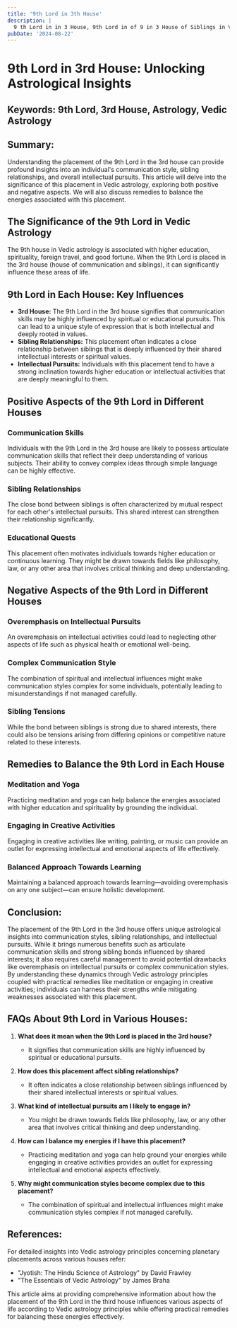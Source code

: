 ```yaml
---
title: '9th Lord in 3th House'
description: |
  9 th Lord in in 3 House, 9th Lord in of 9 in 3 House of Siblings in Vedic astrology
pubDate: '2024-08-22'
---
```


# 9th Lord in 3rd House: Unlocking Astrological Insights

## Keywords: 9th Lord, 3rd House, Astrology, Vedic Astrology

## Summary:
Understanding the placement of the 9th Lord in the 3rd house can provide profound insights into an individual's communication style, sibling relationships, and overall intellectual pursuits. This article will delve into the significance of this placement in Vedic astrology, exploring both positive and negative aspects. We will also discuss remedies to balance the energies associated with this placement.

## The Significance of the 9th Lord in Vedic Astrology
The 9th house in Vedic astrology is associated with higher education, spirituality, foreign travel, and good fortune. When the 9th Lord is placed in the 3rd house (house of communication and siblings), it can significantly influence these areas of life.

## 9th Lord in Each House: Key Influences
- **3rd House:** The 9th Lord in the 3rd house signifies that communication skills may be highly influenced by spiritual or educational pursuits. This can lead to a unique style of expression that is both intellectual and deeply rooted in values.
- **Sibling Relationships:** This placement often indicates a close relationship between siblings that is deeply influenced by their shared intellectual interests or spiritual values.
- **Intellectual Pursuits:** Individuals with this placement tend to have a strong inclination towards higher education or intellectual activities that are deeply meaningful to them.

## Positive Aspects of the 9th Lord in Different Houses
### Communication Skills
Individuals with the 9th Lord in the 3rd house are likely to possess articulate communication skills that reflect their deep understanding of various subjects. Their ability to convey complex ideas through simple language can be highly effective.

### Sibling Relationships
The close bond between siblings is often characterized by mutual respect for each other's intellectual pursuits. This shared interest can strengthen their relationship significantly.

### Educational Quests
This placement often motivates individuals towards higher education or continuous learning. They might be drawn towards fields like philosophy, law, or any other area that involves critical thinking and deep understanding.

## Negative Aspects of the 9th Lord in Different Houses
### Overemphasis on Intellectual Pursuits
An overemphasis on intellectual activities could lead to neglecting other aspects of life such as physical health or emotional well-being.

### Complex Communication Style
The combination of spiritual and intellectual influences might make communication styles complex for some individuals, potentially leading to misunderstandings if not managed carefully.

### Sibling Tensions
While the bond between siblings is strong due to shared interests, there could also be tensions arising from differing opinions or competitive nature related to these interests.

## Remedies to Balance the 9th Lord in Each House
### Meditation and Yoga
Practicing meditation and yoga can help balance the energies associated with higher education and spirituality by grounding the individual.

### Engaging in Creative Activities
Engaging in creative activities like writing, painting, or music can provide an outlet for expressing intellectual and emotional aspects of life effectively.

### Balanced Approach Towards Learning
Maintaining a balanced approach towards learning—avoiding overemphasis on any one subject—can ensure holistic development.

## Conclusion:
The placement of the 9th Lord in the 3rd house offers unique astrological insights into communication styles, sibling relationships, and intellectual pursuits. While it brings numerous benefits such as articulate communication skills and strong sibling bonds influenced by shared interests; it also requires careful management to avoid potential drawbacks like overemphasis on intellectual pursuits or complex communication styles. By understanding these dynamics through Vedic astrology principles coupled with practical remedies like meditation or engaging in creative activities; individuals can harness their strengths while mitigating weaknesses associated with this placement.

## FAQs About 9th Lord in Various Houses:

1. **What does it mean when the 9th Lord is placed in the 3rd house?**
   - It signifies that communication skills are highly influenced by spiritual or educational pursuits.
   
2. **How does this placement affect sibling relationships?**
   - It often indicates a close relationship between siblings influenced by their shared intellectual interests or spiritual values.

3. **What kind of intellectual pursuits am I likely to engage in?**
   - You might be drawn towards fields like philosophy, law, or any other area that involves critical thinking and deep understanding.

4. **How can I balance my energies if I have this placement?**
   - Practicing meditation and yoga can help ground your energies while engaging in creative activities provides an outlet for expressing intellectual and emotional aspects effectively.

5. **Why might communication styles become complex due to this placement?**
   - The combination of spiritual and intellectual influences might make communication styles complex if not managed carefully.

## References:
For detailed insights into Vedic astrology principles concerning planetary placements across various houses refer:
- "Jyotish: The Hindu Science of Astrology" by David Frawley
- "The Essentials of Vedic Astrology" by James Braha

This article aims at providing comprehensive information about how the placement of the 9th Lord in the third house influences various aspects of life according to Vedic astrology principles while offering practical remedies for balancing these energies effectively.
